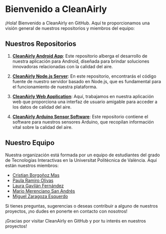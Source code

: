 # Bienvenido a CleanAirly

¡Hola! Bienvenido a CleanAirly en GitHub. Aquí te proporcionamos una visión general de nuestros repositorios y miembros del equipo:

## Nuestros Repositorios

1. **[CleanAirly Android App](https://github.com/CleanAirly/Android)**: Este repositorio alberga el desarrollo de nuestra aplicación para Android, diseñada para brindar soluciones innovadoras relacionadas con la calidad del aire.

2. **[CleanAirly Node.js Server](https://github.com/CleanAirly/Servidor)**: En este repositorio, encontrarás el código fuente de nuestro servidor basado en Node.js, que es fundamental para el funcionamiento de nuestra plataforma.

3. **[CleanAirly Web Application](https://github.com/CleanAirly/Web)**: Aquí, trabajamos en nuestra aplicación web que proporciona una interfaz de usuario amigable para acceder a los datos de calidad del aire.

4. **[CleanAirly Arduino Sensor Software](https://github.com/CleanAirly/Arduino)**: Este repositorio contiene el software para nuestros sensores Arduino, que recopilan información vital sobre la calidad del aire.

## Nuestro Equipo

Nuestra organización está formada por un equipo de estudiantes del grado de Tecnologías Interactivas en la Universitat Politècnica de València. Aquí están nuestros miembros:

- [Cristian Borgoñoz Mas](https://github.com/CristianBM91)
- [Paula Ramiro Olivas](https://github.com/holiwiiss)
- [Laura Gavilán Fernández](https://github.com/lgavfer)
- [Mario Merenciano San Andrés](https://github.com/Mari0x112)
- [Miguel Zaragoza Esquerdo](https://github.com/Miguelzaragoza)

Si tienes preguntas, sugerencias o deseas contribuir a alguno de nuestros proyectos, ¡no dudes en ponerte en contacto con nosotros!

¡Gracias por visitar CleanAirly en GitHub y por tu interés en nuestros proyectos!
